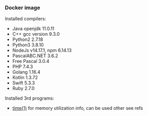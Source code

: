 ### Docker image

Installed compilers:

- Java openjdk 11.0.11
- C++ gcc version 9.3.0
- Python2 2.7.18
- Python3 3.8.10
- NodeJs v14.17.1, npm 6.14.13
- PascalABC.NET 3.6.2
- Free Pascal 3.0.4
- PHP 7.4.3
- Golang 1.16.4
- Kotlin 1.3.72
- Swift  5.3.3
- Ruby 2.7.0

Installed 3rd programs:

- [time(1)](http://man7.org/linux/man-pages/man1/time.1.html) for memory utilization info, can be used other see refs
